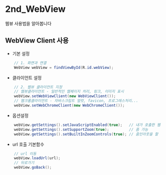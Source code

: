 # 2nd_WebView
웹뷰 사용법을 알아봅니다

## WebView Client 사용
* 기본 설정
```java
    // 1. 화면과 연결
    WebView webView = findViewById(R.id.webView);

```
* 클라이언트 설정
```java
    // 2. 웹뷰 클라이언트 지정
    // 웹뷰클라이언트 - 일반적인 웹페이지 처리, 링크, 이미지 표시
    webView.setWebViewClient(new WebViewClient());     
    // 웹크롬클라이언트 - 자바스크립트 얼럿, favicon, 프로그래스처리...
    webView.setWebChromeClient(new WebChromeClient()); 
```
* 옵션설정
```java
    webView.getSettings().setJavaScriptEnabled(true);   // 내가 호출한 웹페이지에서 javascript가 동작
    webView.getSettings().setSupportZoom(true);         // 줌 가능
    webView.getSettings().setBuiltInZoomControls(true); // 줌인아웃을 할 수 있는 - + 버튼을 화면에 표시
```
* url 호출 기본함수
```java
    // url 이동
    webView.loadUrl(url);
    // 뒤로가기
    webView.goBack();
```

